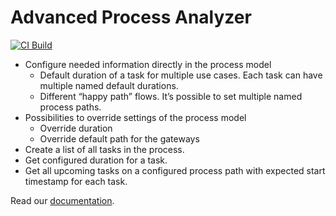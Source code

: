 # Advanced Process Analyzer

[![CI Build](https://github.com/axonivy-professional-services/market-process-analyzer/actions/workflows/ci.yml/badge.svg)](https://github.com/axonivy-professional-services/market-process-analyzer/actions/workflows/ci.yml)

- Configure needed information directly in the process model
	- Default duration of a task for multiple use cases. Each task can have multiple named default durations.
	- Different “happy path” flows. It’s possible to set multiple named process paths.
- Possibilities to override settings of the process model
	- Override duration
	- Override default path for the gateways
- Create a list of all tasks in the process.
- Get configured duration for a task.
- Get all upcoming tasks on a configured process path with expected start timestamp for each task.

Read our [documentation](process-analyzer-product/README.md).

